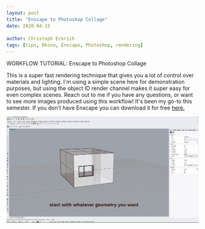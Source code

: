 ```yaml
---
layout: post
title: "Enscape to Photoshop Collage"
date: 2020-04-15

author: Christoph Eckrich
tags: [tips, Rhino, Enscape, Photoshop, rendering]
---
```


WORKFLOW TUTORIAL: Enscape to Photoshop Collage

This is a super fast rendering technique that gives you a lot of control over materials and lighting. I'm using a simple scene here for demonstration purposes, but using the object ID render channel makes it super easy for even complex scenes. Reach out to me if you have any questions, or want to see more images produced using this workflow! It's been my go-to this semester.
If you don't have Enscape you can download it for free [here.](https://enscape3d.com/educational-license/)

![Enscape Collage Gif Demo](../img/tips/enscape_collage_tutorial.gif "Enscape Collage Gif Demo")